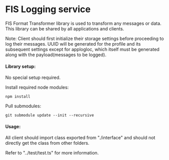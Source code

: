 # FIS Logging service
FIS Format Transformer library is used to transform any messages or data. This library can be shared by all applications and clients.

Note:
Client should first initialize their storage settings before proceeding to log their messages. UUID will be generated for the profile and its subsequent settings except for applogloc, which itself must be generated along with the payload(messages to be logged).
#### Library setup:

No special setup required.

Install required node modules:

```  
npm install
```  
Pull submodules: 

```  
git submodule update --init --recursive
```  
#### Usage:
All client should import class exported from "./interface" and should not directly get the class from other folders.

Refer to "../test/test.ts" for more information.